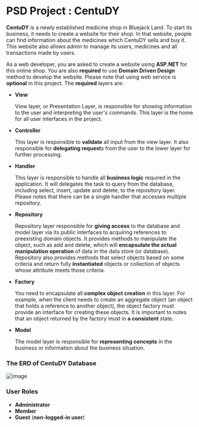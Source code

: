 # PSD Project : CentuDY

**CentuDY** is a newly established medicine shop in Bluejack Land. To start its business, it needs to create a website for their shop. In that website, people can find information about the medicines which CentuDY sells and buy it. This website also allows admin to manage its users, medicines and all transactions made by users.

As a web developer, you are asked to create a website using **ASP.NET** for this online shop. You are also **required** to use **Domain Driven Design** method to develop the website. Please note that using web service is **optional** in this project. The **required** layers are:

- **View**

  View layer, or Presentation Layer, is responsible for showing information to the user and interpreting the user's commands. This layer is the home for all user interfaces in the project.

- **Controller**

  This layer is responsible to **validate** all input from the view layer. It also responsible for **delegating request**s from the user to the lower layer for further processing.

- **Handler**

  This layer is responsible to handle all **business logic** required in the application. It will delegates the task to query from the database, including select, insert, update and delete, to the repository layer. Please notes that there can be a single handler that accesses multiple repository. 

- **Repository**

  Repository layer responsible for **giving access** to the database and model layer via its public interfaces to acquiring references to preexisting domain objects. It provides methods to manipulate the object, such as add and delete, which will **encapsulate the actual manipulation operation** of data in the data store (or database). Repository also provides methods that select objects based on some criteria and return fully **instantiated** objects or collection of objects whose attribute meets those criteria.

- **Factory**

  You need to encapsulate all **complex object creation** in this layer. For example, when the client needs to create an aggregate object (an object that holds a reference to another object), the object factory must provide an interface for creating these objects. It is important to notes that an object returned by the factory must in **a consistent** state.

- **Model**

  The model layer is responsible for **representing concepts** in the business or information about the business situation.


### The ERD of CentuDY Database

![image](https://user-images.githubusercontent.com/39329044/118642183-3cd6f600-b805-11eb-96dd-9e12d958efbe.png)

### User Roles

- **Administrator**
- **Member**
- **Guest** (**non-logged-in user**)
